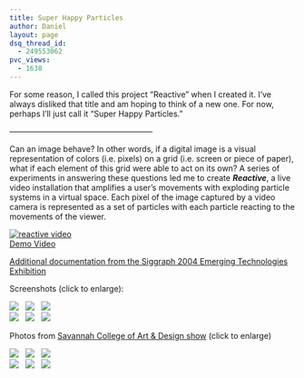 ```yaml
---
title: Super Happy Particles
author: Daniel
layout: page
dsq_thread_id:
  - 249553062
pvc_views:
  - 1638
---
```

<p>For some reason, I called this project &#8220;Reactive&#8221; when I created it.  I&#8217;ve always disliked that title and am hoping to think of a new one.  For now, perhaps I&#8217;ll just call it &#8220;Super Happy Particles.&#8221;</p>
<p>&#8212;&#8212;&#8212;&#8212;&#8212;&#8212;&#8212;&#8212;&#8212;&#8212;&#8212;&#8212;&#8212;&#8212;&#8212;&#8212;&#8212;&#8212;</p>
<p>Can an image behave? In other words, if a digital image is a visual representation of colors (i.e. pixels) on a grid (i.e. screen or piece of paper), what if each element of this grid were able to act on its own? A series of experiments in answering these questions led me to create <em><strong>Reactive</strong><strong></strong></em>, a live video installation that amplifies a user&#8217;s movements with exploding particle systems in a virtual space. Each pixel of the image captured by a video camera is represented as a set of particles with each particle reacting to the movements of the viewer. </p>
<p><a href="http://shiffman.net/movies/reactive.mov"><img src="http://shiffman.net/images/vlog/reactivevid.jpg" alt="reactive video" /></a><br />
<a href="http://shiffman.net/movies/reactive.mov">Demo Video</a></p>
<p><a href="http://shiffman.net/siggraph">Additional documentation from the Siggraph 2004 Emerging Technologies Exhibition</a></p>
<p>Screenshots (click to enlarge):</p>
<p><a href="http://shiffman.net/images/reactive1.jpg"><img src ="http://shiffman.net/images/reactive1_small.jpg"/></a>&nbsp;&nbsp; <a href="http://shiffman.net/images/reactive2.jpg"><img src ="http://shiffman.net/images/reactive2_small.jpg"/></a>&nbsp;&nbsp; <a href="http://shiffman.net/images/reactive3.jpg"><img src ="http://shiffman.net/images/reactive3_small.jpg"/></a><br />
<a href="http://shiffman.net/images/reactive4.jpg"><img src ="http://shiffman.net/images/reactive4_small.jpg"/></a>&nbsp;&nbsp; <a href="http://shiffman.net/images/reactive5.jpg"><img src ="http://shiffman.net/images/reactive5_small.jpg"/></a>&nbsp;&nbsp; <a href="http://shiffman.net/images/reactive6.jpg"><img src ="http://shiffman.net/images/reactive6_small.jpg"/></a></p>
<p>Photos from <a href="http://shiffman.net/scad">Savannah College of Art &#038; Design show</a> (click to enlarge)</p>
<p><a href="http://shiffman.net/scad/images/reactive1.jpg"><img src ="http://shiffman.net/scad/images/reactive1s.jpg"/></a>&nbsp;&nbsp; <a href="http://shiffman.net/scad/images/reactive2.jpg"><img src ="http://shiffman.net/scad/images/reactive2s.jpg"/></a>&nbsp;&nbsp; <a href="http://shiffman.net/scad/images/reactive3.jpg"><img src ="http://shiffman.net/scad/images/reactive3s.jpg"/></a><br />
<a href="http://shiffman.net/scad/images/reactive4.jpg"><img src ="http://shiffman.net/scad/images/reactive4s.jpg"/></a>&nbsp;&nbsp; <a href="http://shiffman.net/scad/images/reactive5.jpg"><img src ="http://shiffman.net/scad/images/reactive5s.jpg"/></a>&nbsp;&nbsp; <a href="http://shiffman.net/scad/images/reactive6.jpg"><img src ="http://shiffman.net/scad/images/reactive6s.jpg"/></a></p>
